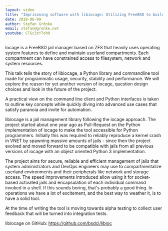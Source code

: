 ```yaml
---
layout: video
title: "Imprisoning software with libiocage: Utilizing FreeBSD to build secure compartments"
date: 2018-06-09
author: Stefan Grönke
email: stefan@gronke.net
youtube: CTGc3zYToh0
---
```

Iocage is a FreeBSD jail manager based on ZFS that heavily uses operating system features to define and maintain userland compartments. Each compartment can have constrained access to filesystem, network and system resources.

This talk tells the story of libiocage, a Python library and commandline tool made for programmatic usage, security, stability and performance. We will explore the reason for yet another version of iocage, question design choices and look in the future of the project.

A practical view on the command line client and Python interfaces is taken to outline key concepts while quickly diving into advanced use cases that satisfy paranoia and invite for automation.

libiocage is a jail management library following the iocage approach. The project started about one year ago as Pull-Request on the Python implementation of iocage to make the tool accessible for Python programmers. Initially this was required to reliably reproduce a kernel crash in VNET by spawning massive amounts of jails - since then the project evolved and moved forward to be compatible with jails from all previous versions of iocage with an object oriented Python 3 implementation.

The project aims for secure, reliable and efficient management of jails that system administrators and DevOps engineers may use to compartmentalize userland environments and their peripherals like network and storage access. The speed improvements introduced allow using it for socket-based activated jails and encapsulation of each individual command invoked in a shell. If this sounds boring, that's probably a good thing. In operations we have a lot of excitement, and the best way to weather it, is to have a solid tool.

At the time of writing the tool is moving towards alpha testing to collect user feedback that will be turned into integration tests.

libiocage on GitHub: https://github.com/bsdci/libioc
